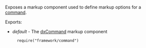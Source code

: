Exposes a markup component used to define markup options for a [command](/Documentation/17_2/Guide/SPA_Framework/Views_and_Layouts/#Add_Commands_to_Views).

Exports:

- *default* - The [dxCommand](/api-reference/40%20SPA%20Framework/Markup%20Components/dxCommand '/Documentation/ApiReference/SPA_Framework/Markup_Components/dxCommand/') markup component

        require("framework/command")